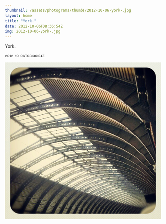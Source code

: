 ```yaml
---
thumbnail: /assets/photograms/thumbs/2012-10-06-york-.jpg
layout: home
title: "York."
date: 2012-10-06T08:36:54Z
img: 2012-10-06-york-.jpg
---
```


York.

<small>2012-10-06T08:36:54Z</small>

![York.](2012-10-06-york-.jpg)
